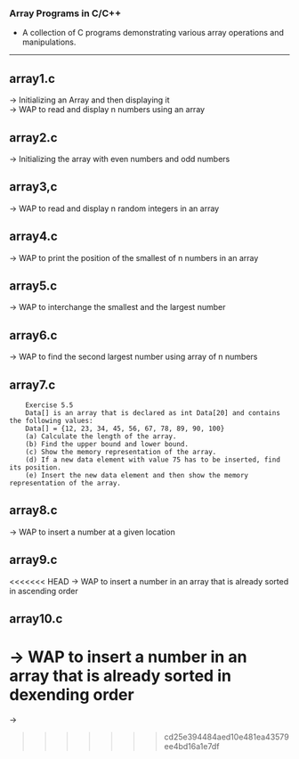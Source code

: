 ### Array Programs in C/C++
- A collection of C programs demonstrating various array operations and manipulations.
_____________________
## array1.c
-> Initializing an Array and then displaying it  
-> WAP  to read and display n numbers using an array

## array2.c
-> Initializing the array with even numbers and odd numbers

## array3,c
-> WAP to read and display n random integers in an array

## array4.c
-> WAP to print the position of the smallest of n numbers in an array

## array5.c
-> WAP to interchange the smallest and the largest number

## array6.c
-> WAP to find the second largest number using array of n numbers 

## array7.c
```
    Exercise 5.5
    Data[] is an array that is declared as int Data[20] and contains the following values:
    Data[] = {12, 23, 34, 45, 56, 67, 78, 89, 90, 100}
    (a) Calculate the length of the array.
    (b) Find the upper bound and lower bound.
    (c) Show the memory representation of the array.
    (d) If a new data element with value 75 has to be inserted, find its position.
    (e) Insert the new data element and then show the memory representation of the array.
```

## array8.c
-> WAP to insert a number at a given location

## array9.c
<<<<<<< HEAD
-> WAP to insert a number in an array that is already sorted in ascending order

## array10.c
-> WAP to insert a number in an array that is already sorted in dexending order
=======
->
>>>>>>> cd25e394484aed10e481ea43579ee4bd16a1e7df
